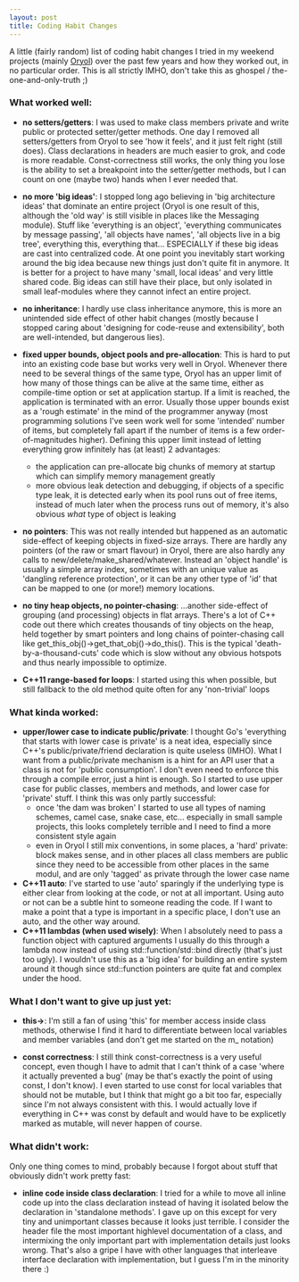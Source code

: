 ```yaml
---
layout: post
title: Coding Habit Changes
---
```


A little (fairly random) list of coding habit changes I tried in my weekend
projects (mainly [Oryol](https://github.com/floooh/oryol)) over the past few
years and how they worked out, in no particular order. This is all strictly
IMHO, don't take this as ghospel / the-one-and-only-truth ;)

### What worked well:

- **no setters/getters**: I was used to make class members private and write
  public or protected setter/getter methods. One day I removed all
  setters/getters from Oryol to see 'how it feels', and it just felt right
  (still does). Class declarations in headers are much easier to grok, and code
  is more readable. Const-correctness still works, the only thing you lose is
  the ability to set a breakpoint into the setter/getter methods, but I can
  count on one (maybe two) hands when I ever needed that.

- **no more 'big ideas'**: I stopped long ago believing in 'big architecture
  ideas' that dominate an entire project (Oryol is one result of this, although
  the 'old way' is still visible in places like the Messaging module). Stuff
  like 'everything is an object', 'everything communicates by message passing',
  'all objects have names', 'all objects live in a big tree', everything this,
  everything that... ESPECIALLY if these big ideas are cast into centralized
  code. At one point you inevitably start working around the big idea because
  new things just don't quite fit in anymore. It is better for a project to
  have many 'small, local ideas' and very little shared code. Big ideas can
  still have their place, but only isolated in small leaf-modules where they
  cannot infect an entire project.

- **no inheritance**: I hardly use class inheritance anymore, this is more an
  unintended side effect of other habit changes (mostly because I stopped
  caring about 'designing for code-reuse and extensibility', both are
  well-intended, but dangerous lies).

- **fixed upper bounds, object pools and pre-allocation**: This is hard to put
  into an existing code base but works very well in Oryol. Whenever there need
  to be several things of the same type, Oryol has an upper limit of
  how many of those things can be alive at the same time, either as compile-time
  option or set at application startup. If a limit is reached, the application
  is terminated with an error. Usually those upper bounds exist as a 'rough
  estimate' in the mind of the programmer anyway (most programming solutions
  I've seen work well for some 'intended' number of items, but completely fall
  apart if the number of items is a few order-of-magnitudes higher). Defining
  this upper limit instead of letting everything grow infinitely has (at least)
  2 advantages: 
    - the application can pre-allocate big chunks of memory at startup
      which can simplify memory management greatly
    - more obvious leak detection and debugging, if objects of a specific type
      leak, it is detected early when its pool runs out of free items, instead
      of much later when the process runs out of memory, it's also obvious 
      *what* type of object is leaking

- **no pointers**: This was not really intended but happened as an automatic
  side-effect of keeping objects in fixed-size arrays. There are hardly any
  pointers (of the raw or smart flavour) in Oryol, there are also hardly any
  calls to new/delete/make\_shared/whatever. Instead an 'object handle' is
  usually a simple array index, sometimes with an unique value as 'dangling
  reference protection', or it can be any other type of 'id' that can be mapped
  to one (or more!) memory locations.

- **no tiny heap objects, no pointer-chasing**: ...another side-effect of
  grouping (and processing) objects in flat arrays. There's a lot of C++ code
  out there which creates thousands of tiny objects on the heap, held together
  by smart pointers and long chains of pointer-chasing call like
  get\_this\_obj()-\>get\_that\_obj()-\>do\_this(). This is the typical
  'death-by-a-thousand-cuts' code which is slow without any obvious hotspots
  and thus nearly impossible to optimize. 

- **C++11 range-based for loops**: I started using this when possible, but still
  fallback to the old method quite often for any 'non-trivial' loops

### What kinda worked:

- **upper/lower case to indicate public/private**: I thought Go's 'everything
  that starts with lower case is private' is a neat idea, especially since
  C++'s public/private/friend declaration is quite useless (IMHO). What I want
  from a public/private mechanism is a hint for an API user that a class is not
  for 'public consumption'. I don't even need to enforce this through a compile
  error, just a hint is enough. So I started to use upper case for public
  classes, members and methods, and lower case for 'private' stuff. I think
  this was only partly successful:
    - once 'the dam was broken' I started to use all types of naming schemes, 
      camel case, snake case, etc... especially in small sample projects,
      this looks completely terrible and I need to find a more consistent style 
      again
    - even in Oryol I still mix conventions, in some places, a 'hard' private:
      block makes sense, and in other places all class members are public since
      they need to be accessible from other places in the same modul, 
      and are only 'tagged' as private through the lower case name
- **C++11 auto**: I've started to use 'auto' sparingly if the underlying type
  is either clear from looking at the code, or not at all important. Using auto
  or not can be a subtle hint to someone reading the code. If I want to make a
  point that a type is important in a specific place, I don't use an auto, and
  the other way around.
- **C++11 lambdas (when used wisely)**: When I absolutely need to pass a
  function object with captured arguments I usually do this through a lambda
  now instead of using std::function/std::bind directly (that's just too ugly).
  I wouldn't use this as a 'big idea' for building an entire system around it
  though since std::function pointers are quite fat and complex under the hood.

### What I don't want to give up just yet:

- **this->**: I'm still a fan of using 'this' for member access inside class
  methods, otherwise I find it hard to differentiate between local variables
  and member variables (and don't get me started on the m\_ notation)

- **const correctness**: I still think const-correctness is a very useful
  concept, even though I have to admit that I can't think of a case 'where it
  actually prevented a bug' (may be that's exactly the point of using const, I
  don't know). I even started to use const for local variables that should not
  be mutable, but I think that might go a bit too far, especially since I'm not
  always consistent with this. I would actually love if everything in C++ was
  const by default and would have to be explicetly marked as mutable, will
  never happen of course.

### What didn't work:

Only one thing comes to mind, probably because I forgot about stuff that
obviously didn't work pretty fast:

- **inline code inside class declaration**: I tried for a while to move all inline
  code up into the class declaration instead of having it isolated below the
  declaration in 'standalone methods'. I gave up on this except for very tiny
  and unimportant classes because it looks just terrible. I consider the header
  file the most important highlevel documentation of a class, and intermixing
  the only important part with implementation details just looks wrong.  That's also
  a gripe I have with other languages that interleave interface declaration
  with implementation, but I guess I'm in the minority there :)
